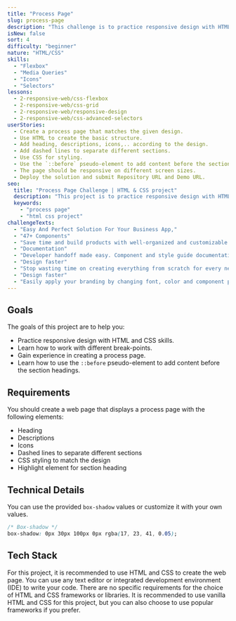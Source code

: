 ```yaml
---
title: "Process Page"
slug: process-page
description: "This challenge is to practice responsive design with HTML and CSS skills. The challenge is to create a process page that you need to work with different break-points."
isNew: false
sort: 4
difficulty: "beginner"
nature: "HTML/CSS"
skills:
  - "Flexbox"
  - "Media Queries"
  - "Icons"
  - "Selectors"
lessons:
  - 2-responsive-web/css-flexbox
  - 2-responsive-web/css-grid
  - 2-responsive-web/responsive-design
  - 2-responsive-web/css-advanced-selectors
userStories:
  - Create a process page that matches the given design.
  - Use HTML to create the basic structure.
  - Add heading, descriptions, icons,.. according to the design.
  - Add dashed lines to separate different sections.
  - Use CSS for styling.
  - Use the `::before` pseudo-element to add content before the section headings
  - The page should be responsive on different screen sizes.
  - Deploy the solution and submit Repository URL and Demo URL.
seo:
  title: "Process Page Challenge | HTML & CSS project"
  description: "This project is to practice responsive design with HTML and CSS skills. The project is to create a process page that you need to work with different break-points."
  keywords:
    - "process page"
    - "html css project"
challengeTexts:
  - "Easy And Perfect Solution For Your Business App,"
  - "47+ Components"
  - "Save time and build products with well-organized and customizable desktop components for Figma."
  - "Documentation"
  - "Developer handoff made easy. Component and style guide documentation for your team in one place."
  - "Design faster"
  - "Stop wasting time on creating everything from scratch for every new project you start."
  - "Design faster"
  - "Easily apply your branding by changing font, color and component properties."
---
```


## Goals

The goals of this project are to help you:

- Practice responsive design with HTML and CSS skills.
- Learn how to work with different break-points.
- Gain experience in creating a process page.
- Learn how to use the `::before` pseudo-element to add content before the section headings.

## Requirements

You should create a web page that displays a process page with the following elements:

- Heading
- Descriptions
- Icons
- Dashed lines to separate different sections
- CSS styling to match the design
- Highlight element for section heading

## Technical Details

You can use the provided `box-shadow` values or customize it with your own values.

```css
/* Box-shadow */
box-shadow: 0px 30px 100px 0px rgba(17, 23, 41, 0.05);
```

## Tech Stack

For this project, it is recommended to use HTML and CSS to create the web page. You can use any text editor or integrated development environment (IDE) to write your code. There are no specific requirements for the choice of HTML and CSS frameworks or libraries. It is recommended to use vanilla HTML and CSS for this project, but you can also choose to use popular frameworks if you prefer.
